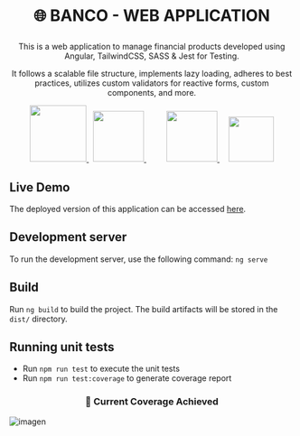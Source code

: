 <h1> <p align="center"> 🌐 BANCO - WEB APPLICATION </p></h1> 

<p align="center"> This is a web application to manage financial products developed using Angular, TailwindCSS, SASS & Jest for Testing. </p>
  <p align="center"> It follows a scalable file structure, implements lazy loading, adheres to best practices, utilizes custom validators for reactive forms, custom components, and more. 
  </p>

<p align="center">
    <a href="https://angular.io/" target="_blank">
        <img src="https://blog.ninja-squad.com/assets/images/angular_gradient.png" width="100px" height="100px" />
    </a>
  &nbsp
  <a href="https://tailwindcss.com/" target="_blank" style="margin-right: 20px;">
        <img src="https://santrikoding.com/storage/categories/df6e5b68-ccbd-4c14-9eec-89789e546da3.webp" width="auto" height="90px" />
    </a>
  &nbsp
  &nbsp
  <a href="https://sass-lang.com/" target="_blank">
        <img src="https://sass-lang.com/assets/img/styleguide/seal-color.png" width="auto" height="90px" />
    </a>
    &nbsp
  &nbsp
  <a href="https://jestjs.io/" target="_blank">
        <img src="https://www.remoterocketship.com/images/blog/Jest-icon-for-blog.jpg" width="auto" height="80px" />
    </a>
</p>

## Live Demo

The deployed version of this application can be accessed [here](https://devsu-techinal-assesment.vercel.app/). 

## Development server
To run the development server, use the following command: `ng serve`

## Build

Run `ng build` to build the project. The build artifacts will be stored in the `dist/` directory.

## Running unit tests

* Run `npm run test` to execute the unit tests
* Run `npm run test:coverage` to generate coverage report

<h3> <p align="center"> 🤖 Current Coverage Achieved </p></h1> 

![imagen](https://github.com/jhoset/devsu-technical-assesment/assets/29497145/4b6e845c-5531-4a96-9211-9ef8ac1894a4)


